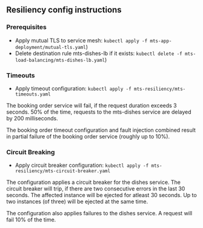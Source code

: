 ## Resiliency config instructions

### Prerequisites
- Apply mutual TLS to service mesh: `kubectl apply -f mts-app-deployment/mutual-tls.yaml`)
- Delete destination rule mts-dishes-lb if it exists: `kubectl delete -f mts-load-balancing/mts-dishes-lb.yaml`)

### Timeouts
- Apply timeout configuration: `kubectl apply -f mts-resiliency/mts-timeouts.yaml`

The booking order service will fail, if the request duration exceeds 3 seconds.
50% of the time, requests to the mts-dishes service are delayed by 200 milliseconds.

The booking order timeout configuration and fault injection combined result in partial failure of the booking order service (roughly up to 10%). 

### Circuit Breaking
- Apply circuit breaker configuration: `kubectl apply -f mts-resiliency/mts-circuit-breaker.yaml`

The configuration applies a circuit breaker for the dishes service. The circuit breaker will trip, if there are two consecutive errors in the last 30 seconds. The affected instance will be ejected for atleast 30 seconds. Up to two instances (of three) will be ejected at the same time.

The configuration also applies failures to the dishes service. A request will fail 10% of the time.